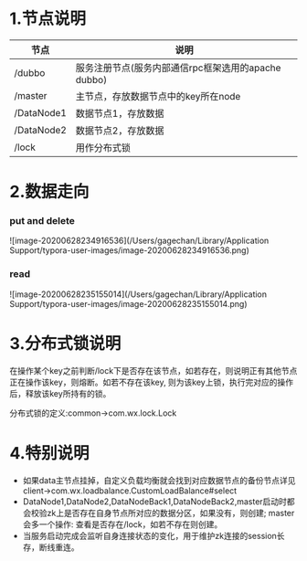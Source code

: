 # 1.节点说明

| 节点       | 说明                                                |
| ---------- | --------------------------------------------------- |
| /dubbo     | 服务注册节点(服务内部通信rpc框架选用的apache dubbo) |
| /master    | 主节点，存放数据节点中的key所在node                 |
| /DataNode1 | 数据节点1，存放数据                                 |
| /DataNode2 | 数据节点2，存放数据                                 |
| /lock      | 用作分布式锁                                        |

# 2.数据走向

### put and delete

![image-20200628234916536](/Users/gagechan/Library/Application Support/typora-user-images/image-20200628234916536.png)

### read

![image-20200628235155014](/Users/gagechan/Library/Application Support/typora-user-images/image-20200628235155014.png)

# 3.分布式锁说明

在操作某个key之前判断/lock下是否存在该节点，如若存在，则说明正有其他节点正在操作该key，则熔断。如若不存在该key, 则为该key上锁，执行完对应的操作后，释放该key所持有的锁。

分布式锁的定义:common->com.wx.lock.Lock

# 4.特别说明

* 如果data主节点挂掉，自定义负载均衡就会找到对应数据节点的备份节点详见                                                 client->com.wx.loadbalance.CustomLoadBalance#select
* DataNode1,DataNode2,DataNodeBack1,DataNodeBack2,master启动时都会校验zk上是否存在自身节点所对应的数据分区，如果没有，则创建; master会多一个操作: 查看是否存在/lock，如若不存在则创建。
* 当服务启动完成会监听自身连接状态的变化，用于维护zk连接的session长存，断线重连。
